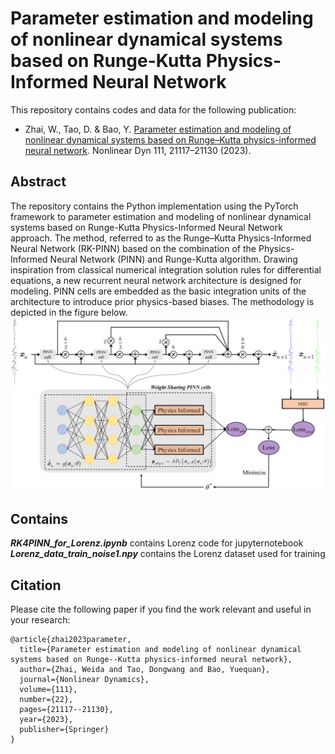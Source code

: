 # Parameter estimation and modeling of nonlinear dynamical systems based on Runge-Kutta Physics-Informed Neural Network
This repository contains codes and data for the following publication:
* Zhai, W., Tao, D. & Bao, Y. [Parameter estimation and modeling of nonlinear dynamical systems based on Runge–Kutta physics-informed neural network](https://doi.org/10.1007/s11071-023-08933-6). Nonlinear Dyn 111, 21117–21130 (2023). 
## Abstract
The repository contains the Python implementation using the PyTorch framework to parameter estimation and modeling of nonlinear dynamical systems based on Runge-Kutta Physics-Informed Neural Network approach. The method, referred to as the Runge–Kutta Physics-Informed Neural Network (RK-PINN) based on the combination of the Physics-Informed Neural Network (PINN) and Runge-Kutta algorithm. Drawing inspiration from classical numerical integration solution rules for differential equations, a new recurrent neural network architecture is designed for modeling. PINN cells are embedded as the basic integration units of the architecture to introduce prior physics-based biases. The methodology is depicted in the figure below.  
![Flowchart of RK4-PINN](Figures/Figure1.png)



## Contains
***RK4PINN_for_Lorenz.ipynb*** contains Lorenz code for jupyternotebook <br>
***Lorenz_data_train_noise1.npy*** contains the Lorenz dataset used for training <br>


## Citation
Please cite the following paper if you find the work relevant and useful in your research:
```
@article{zhai2023parameter,
  title={Parameter estimation and modeling of nonlinear dynamical systems based on Runge--Kutta physics-informed neural network},
  author={Zhai, Weida and Tao, Dongwang and Bao, Yuequan},
  journal={Nonlinear Dynamics},
  volume={111},
  number={22},
  pages={21117--21130},
  year={2023},
  publisher={Springer}
}
```
